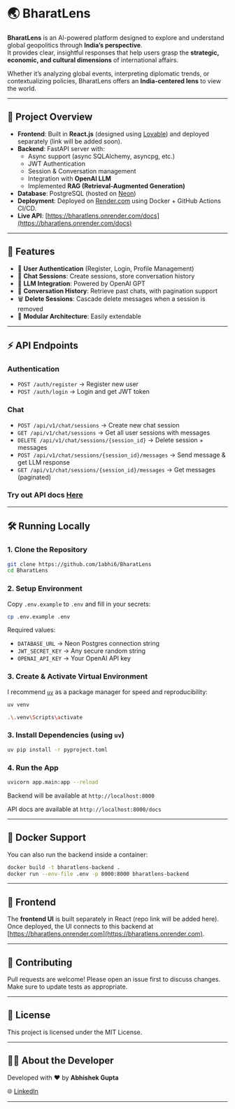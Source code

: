 # 🌏 BharatLens

**BharatLens** is an AI-powered platform designed to explore and understand global geopolitics through **India’s perspective**.  
It provides clear, insightful responses that help users grasp the **strategic, economic, and cultural dimensions** of international affairs.  

Whether it’s analyzing global events, interpreting diplomatic trends, or contextualizing policies, BharatLens offers an **India-centered lens** to view the world.

---

## 🚀 Project Overview

- **Frontend**: Built in **React.js** (designed using [Lovable](https://lovable.app)) and deployed separately (link will be added soon).  
- **Backend**: FastAPI server with:
  - Async support (async SQLAlchemy, asyncpg, etc.)
  - JWT Authentication
  - Session & Conversation management
  - Integration with **OpenAI LLM**
  - Implemented **RAG (Retrieval-Augmented Generation)**  
- **Database**: PostgreSQL (hosted on [Neon](https://neon.tech))  
- **Deployment**: Deployed on [Render.com](https://render.com) using Docker + GitHub Actions CI/CD.  
- **Live API**: [https://bharatlens.onrender.com/docs](https://bharatlens.onrender.com/docs)  

---

## 📂 Features

- 🔐 **User Authentication** (Register, Login, Profile Management)  
- 💬 **Chat Sessions**: Create sessions, store conversation history  
- 🤖 **LLM Integration**: Powered by OpenAI GPT  
- 📜 **Conversation History**: Retrieve past chats, with pagination support  
- 🗑️ **Delete Sessions**: Cascade delete messages when a session is removed  
- 🧩 **Modular Architecture**: Easily extendable

---

## ⚡ API Endpoints

### Authentication
- `POST /auth/register` → Register new user  
- `POST /auth/login` → Login and get JWT token  

### Chat
- `POST /api/v1/chat/sessions` → Create new chat session  
- `GET /api/v1/chat/sessions` → Get all user sessions with messages  
- `DELETE /api/v1/chat/sessions/{session_id}` → Delete session + messages  
- `POST /api/v1/chat/sessions/{session_id}/messages` → Send message & get LLM response  
- `GET /api/v1/chat/sessions/{session_id}/messages` → Get messages (paginated)  

### Try out API docs [Here](https://bharatlens.onrender.com)
---

## 🛠️ Running Locally

### 1. Clone the Repository
```bash
git clone https://github.com/1abhi6/BharatLens
cd BharatLens
````

### 2. Setup Environment

Copy `.env.example` to `.env` and fill in your secrets:

```bash
cp .env.example .env
```

Required values:

* `DATABASE_URL` → Neon Postgres connection string
* `JWT_SECRET_KEY` → Any secure random string
* `OPENAI_API_KEY` → Your OpenAI API key

### 3. Create & Activate Virtual Environment
I recommend [`uv`](https://github.com/astral-sh/uv) as a package manager for speed and reproducibility:

```bash
uv venv
```

```bash
.\.venv\Scripts\activate
```

### 3. Install Dependencies (using `uv`)

```bash
uv pip install -r pyproject.toml
```

### 4. Run the App

```bash
uvicorn app.main:app --reload
```

Backend will be available at `http://localhost:8000`

API docs are available at `http://localhost:8000/docs`

---

## 🐳 Docker Support

You can also run the backend inside a container:

```bash
docker build -t bharatlens-backend .
docker run --env-file .env -p 8000:8000 bharatlens-backend
```

---

## 🔗 Frontend

The **frontend UI** is built separately in React (repo link will be added here).
Once deployed, the UI connects to this backend at [https://bharatlens.onrender.com](https://bharatlens.onrender.com).

---

## 🤝 Contributing

Pull requests are welcome! Please open an issue first to discuss changes.
Make sure to update tests as appropriate.

---

## 📜 License

This project is licensed under the MIT License.

---

## 👨‍💻 About the Developer  

Developed with ❤️ by **Abhishek Gupta**  

🌐 [LinkedIn](https://www.linkedin.com/in/iautomates)  

---
